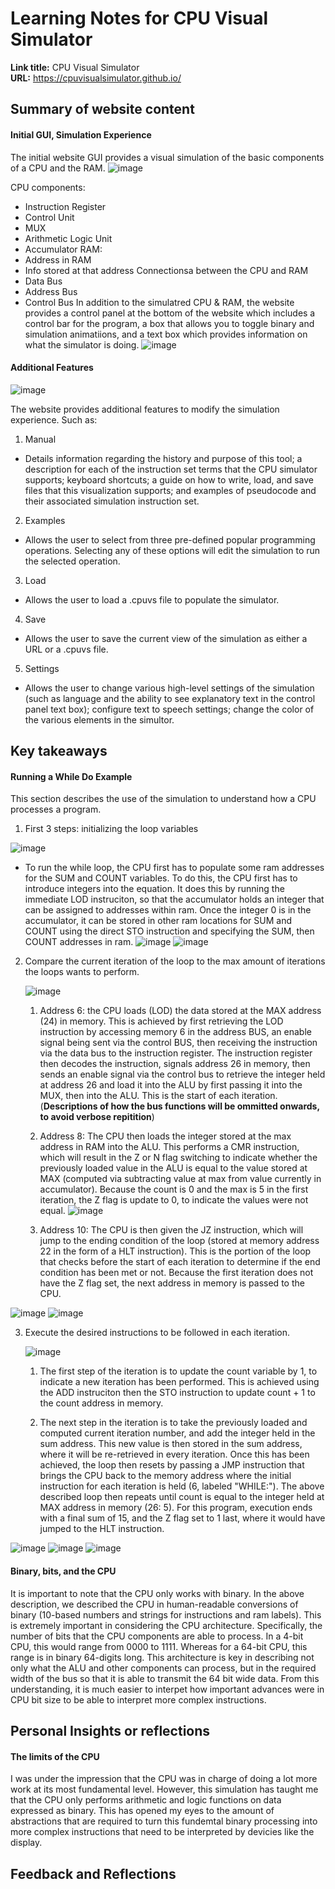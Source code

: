 # Learning Notes for CPU Visual Simulator
**Link title:** CPU Visual Simulator  
**URL:** https://cpuvisualsimulator.github.io/

## Summary of website content 
#### Initial GUI, Simulation Experience
The initial website GUI provides a visual simulation of the basic components of a CPU and the RAM.
![image](https://github.com/np-ontariotech/Learning-Documentation/assets/175245621/2bccc747-d693-444f-9793-515398789fce)

CPU components:
- Instruction Register
- Control Unit
- MUX
- Arithmetic Logic Unit
- Accumulator
RAM:
- Address in RAM
- Info stored at that address
Connectionsa between the CPU and RAM
- Data Bus
- Address Bus
- Control Bus
In addition to the simulatred CPU & RAM, the website provides a control panel at the bottom of the website which includes a control bar for the program, a box that allows you to toggle binary and simulation animatiions, and a text box which provides information on what the simulator is doing.
![image](https://github.com/np-ontariotech/Learning-Documentation/assets/175245621/f9fcf46d-0f73-49bf-9d0b-93a9e441aba6)

#### Additional Features
![image](https://github.com/np-ontariotech/Learning-Documentation/assets/175245621/c6727089-6b51-48e4-aa75-09596341e2cb)

The website provides additional features to modify the simulation experience. Such as:
1. Manual
  - Details information regarding the history and purpose of this tool; a description for each of the instruction set terms that the CPU simulator supports;  keyboard shortcuts; a guide on how to write, load, and save files that this visualization supports; and examples of pseudocode and their associated simulation instruction set.
2. Examples
  - Allows the user to select from three pre-defined popular programming operations. Selecting any of these options will edit the simulation to run the selected operation.
3. Load
  - Allows the user to load a .cpuvs file to populate the simulator.
4. Save
 -  Allows the user to save the current view of the simulation as either a URL or a .cpuvs file.
5. Settings
  - Allows the user to change various high-level settings of the simulation (such as language and the ability to see explanatory text in the control panel text box); configure text to speech settings; change the color of the various elements in the simultor.

## Key takeaways
#### Running a While Do Example
This section describes the use of the simulation to understand how a CPU processes a program.
1. First 3 steps: initializing the loop variables
   
![image](https://github.com/np-ontariotech/Learning-Documentation/assets/175245621/f9004664-a3d8-4bae-b78f-ad9d852accec)
   - To run the while loop, the CPU first has to populate some ram addresses for the SUM and COUNT variables. To do this, the CPU first has to introduce integers into the equation. It does this by running the immediate LOD instruciton, so that the accumulator holds an integer that can be assigned to addresses within ram. Once the integer 0 is in the accumulator, it can be stored in other ram locations for SUM and COUNT using the direct STO instruction and specifying the SUM, then COUNT addresses in ram.
     ![image](https://github.com/np-ontariotech/Learning-Documentation/assets/175245621/ed903766-f593-48d5-8ce6-3cb0c3fa2fde)
     ![image](https://github.com/np-ontariotech/Learning-Documentation/assets/175245621/e7ca2c23-84c5-432f-9c66-994a1c0ab46a)

 2. Compare the current iteration of the loop to the max amount of iterations the loops wants to perform.
    
    ![image](https://github.com/np-ontariotech/Learning-Documentation/assets/175245621/7bdbb424-bd2a-4a84-8a63-410b5822ce7d)
    1. Address 6: the CPU loads (LOD) the data stored at the MAX address (24) in memory. This is achieved by first retrieving the LOD instruction by accessing memory 6 in the address BUS, an enable signal being sent via the control BUS, then receiving the instruction via the data bus to the instruction register. The instruction register then decodes the instruction, signals address 26 in memory, then sends an enable signal via the control bus to retrieve the integer held at address 26 and load it into the ALU by first passing it into the MUX, then into the ALU. This is the start of each iteration. (**Descriptions of how the bus functions will be ommitted onwards, to avoid verbose repitition**) 
    2. Address 8: The CPU then loads the integer stored at the max address in RAM into the ALU. This performs a CMR instruction, which will result in the Z or N flag switching to indicate whether the previously loaded value in the ALU is equal to the value stored at MAX (computed via subtracting value at max from value currently in accumulator). Because the count is 0 and the max is 5 in the first iteration, the Z flag is update to 0, to indicate the values were not equal.
![image](https://github.com/np-ontariotech/Learning-Documentation/assets/175245621/01ea4068-e5f0-4978-ac35-2cb9cd1e643c)

    3. Address 10: The CPU is then given the JZ instruction, which will jump to the ending condition of the loop (stored at memory address 22 in the form of a HLT instruction). This is the portion of the loop that checks before the start of each iteration to determine if the end condition has been met or not. Because the first iteration does not have the Z flag set, the next address in memory is passed to the CPU.

![image](https://github.com/np-ontariotech/Learning-Documentation/assets/175245621/12ddec0e-a879-4871-bc40-f8d13784b115)
![image](https://github.com/np-ontariotech/Learning-Documentation/assets/175245621/cf289431-82dc-4f26-8e4c-69f5b4a028d3)

 3. Execute the desired instructions to be followed in each iteration.

    ![image](https://github.com/np-ontariotech/Learning-Documentation/assets/175245621/678e7c2f-f4e8-4a86-9064-a1d548961812)
    1. The first step of the iteration is to update the count variable by 1, to indicate a new iteration has been performed. This is achieved using the ADD instruciton then the STO instruction to update count + 1 to the count address in memory.


    2. The next step in the iteration is to take the previously loaded and computed current iteration number, and add the integer held in the sum address. This new value is then stored in the sum address, where it will be re-retrieved in every iteration. Once this has been achieved, the loop then resets by passing a JMP instruction that brings the CPU back to the memory address where the initial instruction for each iteration is held (6, labeled "WHILE:"). The above described loop then repeats until count is equal to the integer held at MAX address in memory (26: 5). For this program, execution ends with a final sum of 15, and the Z flag set to 1 last, where it would have jumped to the HLT instruction.

    
![image](https://github.com/np-ontariotech/Learning-Documentation/assets/175245621/6202a0b9-60c9-4fe8-a363-171540c06b95)
![image](https://github.com/np-ontariotech/Learning-Documentation/assets/175245621/03b1d536-78d3-49b7-8eb9-a6a1bfc59983)
![image](https://github.com/np-ontariotech/Learning-Documentation/assets/175245621/b7d0b9f5-76af-4f48-a861-db28b1baa680)



#### Binary, bits, and the CPU
It is important to note that the CPU only works with binary. In the above description, we described the CPU in human-readable conversions of binary (10-based numbers and strings for instructions and ram labels). This is extremely important in considering the CPU architecture. Specifically, the number of bits that the CPU components are able to process. In a 4-bit CPU, this would range from 0000 to 1111. Whereas for a 64-bit CPU, this range is in binary 64-digits long. This architecture is key in describing not only what the ALU and other components can process, but in the required width of the bus so that it is able to transmit the 64 bit wide data. From this understanding, it is much easier to interpet how important advances were in CPU bit size to be able to interpret more complex instructions. 

## Personal Insights or reflections
#### The limits of the CPU
I was under the impression that the CPU was in charge of doing a lot more work at its most fundamental level. However, this simulation has taught me that the CPU only performs arithmetic and logic functions on data expressed as binary. This has opened my eyes to the amount of abstractions that are required to turn this fundemtal binary processing into more complex instructions that need to be interpreted by devicies like the display. 


## Feedback and Reflections
